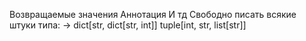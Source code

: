 Возвращаемые значения
Аннотация 
И тд
Свободно писать всякие штуки типа: 
-> dict[str, dict[str, int]]
tuple[int, str, list[str]]
